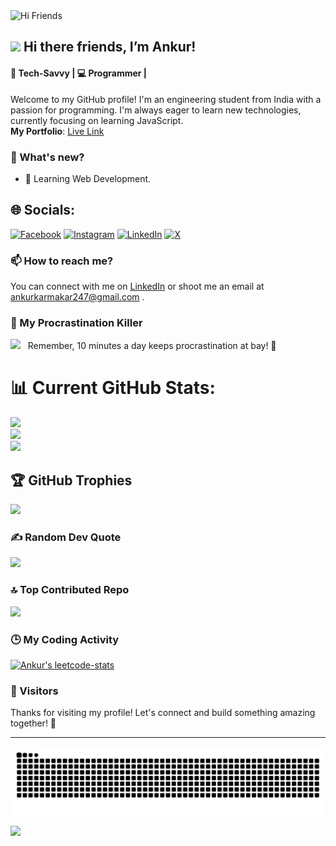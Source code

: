 <img alt="Hi Friends" src="/../assets/cute-dog.gif" width="230" height="170">

## <img src="/../assets/waving-hand-joypixels.gif" height="25"> Hi there friends, I’m Ankur! 
#### 🤖 Tech-Savvy | 💻 Programmer |

Welcome to my GitHub profile! I'm an engineering student from India with a passion for programming. I'm always eager to learn new technologies, currently focusing on learning JavaScript. <br />
**My Portfolio**: <a href="https://hackesticmedusa.vercel.app/" target="_blank">Live Link</a>

### 🔭 What's new?

- 🌱 Learning Web Development.

## 🌐 Socials:
[![Facebook](https://img.shields.io/badge/Facebook-%231877F2.svg?logo=Facebook&logoColor=white)](https://facebook.com/HackesticMedusa) [![Instagram](https://img.shields.io/badge/Instagram-%23E4405F.svg?logo=Instagram&logoColor=white)](https://instagram.com/hackesticmedusa) [![LinkedIn](https://img.shields.io/badge/LinkedIn-%230077B5.svg?logo=linkedin&logoColor=white)](https://linkedin.com/in/hackesticmedusa) [![X](https://img.shields.io/badge/X-black.svg?logo=X&logoColor=white)](https://x.com/HackesticMedusa) 

### 📫 How to reach me?

You can connect with me on [LinkedIn](http://www.linkedin.com/in/hackesticmedusa) or shoot me an email at ankurkarmakar247@gmail.com .

### 💭 My Procrastination Killer

<img src="/../assets/linux-computer.gif" height = "50"> &nbsp; Remember, 10 minutes a day keeps procrastination at bay! 💯
# 📊 Current GitHub Stats:
![](https://github-readme-stats.vercel.app/api?username=HackesticMedusa&theme=vue&hide_border=false&include_all_commits=true&count_private=true)<br/>
![](https://github-readme-streak-stats.herokuapp.com/?user=HackesticMedusa&theme=vue&hide_border=false)<br/>
![](https://github-readme-stats.vercel.app/api/top-langs/?username=HackesticMedusa&theme=vue&hide_border=false&include_all_commits=true&count_private=true&layout=compact)

## 🏆 GitHub Trophies
![](https://github-profile-trophy.vercel.app/?username=HackesticMedusa&theme=algolia&no-frame=false&no-bg=false&margin-w=4)

### ✍️ Random Dev Quote
![](https://quotes-github-readme.vercel.app/api?type=horizontal&theme=tokyonight)

### 🔝 Top Contributed Repo
![](https://github-contributor-stats.vercel.app/api?username=HackesticMedusa&limit=5&theme=tokyonight&combine_all_yearly_contributions=true)

### 🕒 My Coding Activity 

<a href="https://leetcode.com/HackesticMedusa/" target="_blank"><img src="https://leetcard.jacoblin.cool/HackesticMedusa?hide=ranking&theme=dark&extension=heatmap" alt="Ankur's leetcode-stats" width="450" ></a>

### 👀 Visitors
Thanks for visiting my profile! Let's connect and build something amazing together! 🙌

---
<p align="center">
<img src="https://github.com/VishwaGauravIn/VishwaGauravIn/blob/output/github-contribution-grid-snake.svg">
</p>

[![](https://visitcount.itsvg.in/api?id=HackesticMedusa&pretty=true)](https://visitcount.itsvg.in)